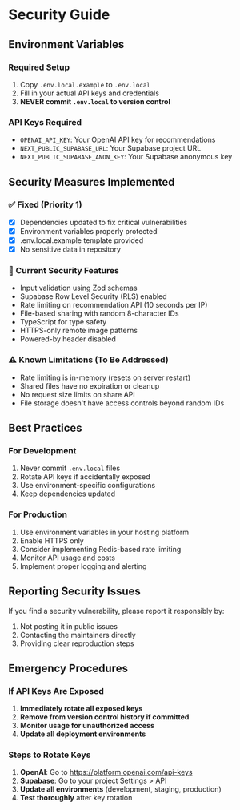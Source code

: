 # Security Guide

## Environment Variables

### Required Setup
1. Copy `.env.local.example` to `.env.local`
2. Fill in your actual API keys and credentials
3. **NEVER commit `.env.local` to version control**

### API Keys Required
- `OPENAI_API_KEY`: Your OpenAI API key for recommendations
- `NEXT_PUBLIC_SUPABASE_URL`: Your Supabase project URL
- `NEXT_PUBLIC_SUPABASE_ANON_KEY`: Your Supabase anonymous key

## Security Measures Implemented

### ✅ Fixed (Priority 1)
- [x] Dependencies updated to fix critical vulnerabilities
- [x] Environment variables properly protected
- [x] .env.local.example template provided
- [x] No sensitive data in repository

### 🚧 Current Security Features
- Input validation using Zod schemas
- Supabase Row Level Security (RLS) enabled
- Rate limiting on recommendation API (10 seconds per IP)
- File-based sharing with random 8-character IDs
- TypeScript for type safety
- HTTPS-only remote image patterns
- Powered-by header disabled

### ⚠️ Known Limitations (To Be Addressed)
- Rate limiting is in-memory (resets on server restart)
- Shared files have no expiration or cleanup
- No request size limits on share API
- File storage doesn't have access controls beyond random IDs

## Best Practices

### For Development
1. Never commit `.env.local` files
2. Rotate API keys if accidentally exposed
3. Use environment-specific configurations
4. Keep dependencies updated

### For Production
1. Use environment variables in your hosting platform
2. Enable HTTPS only
3. Consider implementing Redis-based rate limiting
4. Monitor API usage and costs
5. Implement proper logging and alerting

## Reporting Security Issues
If you find a security vulnerability, please report it responsibly by:
1. Not posting it in public issues
2. Contacting the maintainers directly
3. Providing clear reproduction steps

## Emergency Procedures

### If API Keys Are Exposed
1. **Immediately rotate all exposed keys**
2. **Remove from version control history if committed**
3. **Monitor usage for unauthorized access**
4. **Update all deployment environments**

### Steps to Rotate Keys
1. **OpenAI**: Go to https://platform.openai.com/api-keys
2. **Supabase**: Go to your project Settings > API
3. **Update all environments** (development, staging, production)
4. **Test thoroughly** after key rotation
